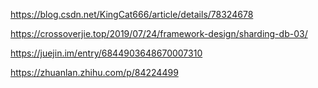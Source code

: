 https://blog.csdn.net/KingCat666/article/details/78324678

https://crossoverjie.top/2019/07/24/framework-design/sharding-db-03/

https://juejin.im/entry/6844903648670007310

https://zhuanlan.zhihu.com/p/84224499